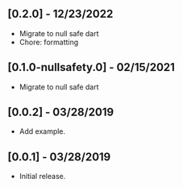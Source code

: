 ## [0.2.0] - 12/23/2022

* Migrate to null safe dart
* Chore: formatting

## [0.1.0-nullsafety.0] - 02/15/2021

* Migrate to null safe dart

## [0.0.2] - 03/28/2019

* Add example.

## [0.0.1] - 03/28/2019

* Initial release.

